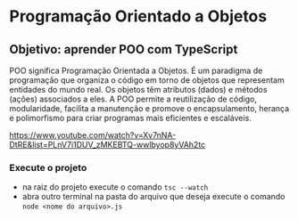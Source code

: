 # Programação Orientado a Objetos

## Objetivo: aprender POO com TypeScript

POO significa Programação Orientada a Objetos. É um paradigma de programação que organiza o código em torno de objetos que representam entidades do mundo real. Os objetos têm atributos (dados) e métodos (ações) associados a eles. A POO permite a reutilização de código, modularidade, facilita a manutenção e promove o encapsulamento, herança e polimorfismo para criar programas mais eficientes e escaláveis.

https://www.youtube.com/watch?v=Xv7nNA-DtRE&list=PLnV7i1DUV_zMKEBTQ-wwlbyop8yVAh2tc

### Execute o projeto

- na raiz do projeto execute o comando
  `tsc --watch`
- abra outro terminal na pasta do arquivo que deseja execute o comando
  `node <nome do arquivo>.js`

